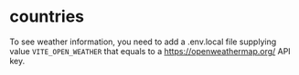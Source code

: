# countries

To see weather information, you need to add a .env.local file supplying value `VITE_OPEN_WEATHER` that equals to a https://openweathermap.org/ API key.
